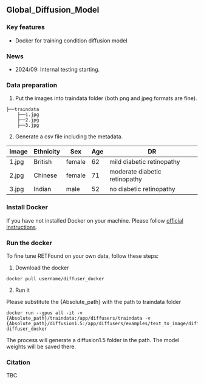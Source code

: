 ## Global_Diffusion_Model


### Key features

- Docker for training condition diffusion model


### News

- 2024/09: Internal testing starting.



### Data preparation

1. Put the images into traindata folder (both png and jpeg formats are fine).

```
├──traindata
    ├──1.jpg
    ├──2.jpg
    ├──3.jpg
``` 

2. Generate a csv file including the metadata.

| Image  | Ethnicity        | Sex |    Age|  DR|
| ------------- | ------------------ |-------------|------------|-----|
| 1.jpg      | British     |     female  |    62        |  mild diabetic retinopathy   |
| 2.jpg        | Chinese  |     female        |    71        |  moderate diabetic retinopathy   |
| 3.jpg        |       Indian        |     male        |       52     |  no diabetic retinopathy   |



### Install Docker

If you have not installed Docker on your machine. Please follow [official instructions](https://docs.docker.com/engine/install/).



### Run the docker

To fine tune RETFound on your own data, follow these steps:


1. Download the docker

```
docker pull username/diffuser_docker
``` 

2. Run it

Please substitute the {Absolute_path} with the path to traindata folder
```
docker run --gpus all -it -v {Absolute_path}/traindata:/app/diffusers/traindata -v {Absolute_path}/diffusion1.5:/app/diffusers/examples/text_to_image/diffusion1.5 diffuser_docker

```

The process will generate a diffusion1.5 folder in the path. The model weights will be saved there.


### Citation

TBC


